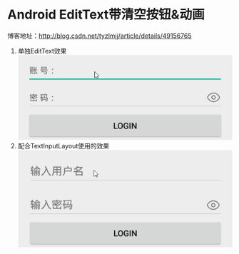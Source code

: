 # Android EditText带清空按钮&动画
博客地址：http://blog.csdn.net/tyzlmjj/article/details/49156765
1. 单独EditText效果
![ClearEditTextA](https://github.com/tyzlmjj/IMAGES/blob/master/clearEditTextA.gif?raw=true)
2. 配合TextInputLayout使用的效果
![ClearEditTextB](https://github.com/tyzlmjj/IMAGES/blob/master/clearEditTextB.gif?raw=true)